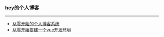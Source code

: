 ### hey的个人博客
***

- [从零开始的个人博客系统](https://github.com/heyach/blog/issues/1)
- [从零开始搭建一个vue开发环境](https://github.com/heyach/blog/issues/2)
